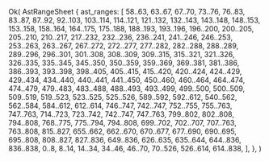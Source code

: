 Ok(
    AstRangeSheet {
        ast_ranges: [
            58..63,
            63..67,
            67..70,
            73..76,
            76..83,
            83..87,
            87..92,
            92..103,
            103..114,
            114..121,
            121..132,
            132..143,
            143..148,
            148..153,
            153..158,
            158..164,
            164..175,
            175..188,
            188..193,
            193..196,
            196..200,
            200..205,
            205..210,
            210..217,
            217..232,
            232..236,
            236..241,
            241..246,
            246..253,
            253..263,
            263..267,
            267..272,
            272..277,
            277..282,
            282..288,
            288..289,
            289..296,
            296..301,
            301..308,
            308..309,
            309..315,
            315..321,
            321..326,
            326..335,
            335..345,
            345..350,
            350..359,
            359..369,
            369..381,
            381..386,
            386..393,
            393..398,
            398..405,
            405..415,
            415..420,
            420..424,
            424..429,
            429..434,
            434..440,
            440..441,
            441..450,
            450..460,
            460..464,
            464..474,
            474..479,
            479..483,
            483..488,
            488..493,
            493..499,
            499..500,
            500..509,
            509..519,
            519..523,
            523..525,
            525..526,
            589..592,
            592..612,
            540..562,
            562..584,
            584..612,
            612..614,
            746..747,
            742..747,
            752..755,
            755..763,
            747..763,
            714..723,
            723..742,
            742..747,
            747..763,
            799..802,
            802..808,
            794..808,
            768..775,
            775..794,
            794..808,
            699..702,
            702..707,
            707..763,
            763..808,
            815..827,
            655..662,
            662..670,
            670..677,
            677..690,
            690..695,
            695..808,
            808..827,
            827..836,
            649..836,
            626..635,
            635..644,
            644..836,
            836..838,
            0..8,
            8..14,
            14..34,
            34..46,
            46..70,
            70..526,
            526..614,
            614..838,
        ],
    },
)